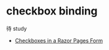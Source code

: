 # checkbox binding

待 study

- [Checkboxes in a Razor Pages Form](https://www.learnrazorpages.com/razor-pages/forms/checkboxes)